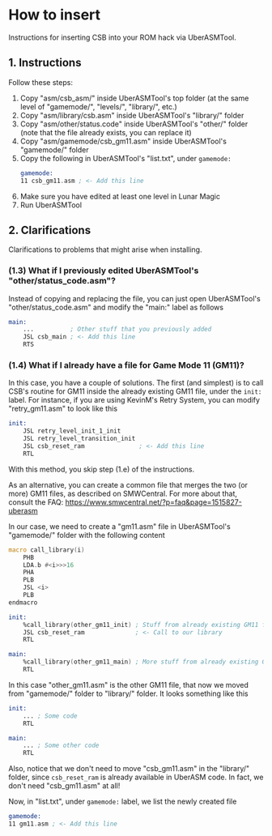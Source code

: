 # How to insert

Instructions for inserting CSB into your ROM hack via UberASMTool.

## 1. Instructions

Follow these steps:

1. Copy "asm/csb_asm/" inside UberASMTool's top folder (at the same level of
   "gamemode/", "levels/", "library/", etc.)
2. Copy "asm/library/csb.asm" inside UberASMTool's "library/" folder
3. Copy "asm/other/status.code" inside UberASMTool's "other/" folder (note that
   the file already exists, you can replace it)
4. Copy "asm/gamemode/csb_gm11.asm" inside UberASMTool's "gamemode/" folder
5. Copy the following in UberASMTool's "list.txt", under `gamemode:`
   ```asm
   gamemode:
   11 csb_gm11.asm ; <- Add this line
   ```
6. Make sure you have edited at least one level in Lunar Magic
7. Run UberASMTool

## 2. Clarifications

Clarifications to problems that might arise when installing.

### (1.3) What if I previously edited UberASMTool's "other/status_code.asm"?

Instead of copying and replacing the file, you can just open UberASMTool's
"other/status_code.asm" and modify the "main:" label as follows

```asm
main:
    ...          ; Other stuff that you previously added
    JSL csb_main ; <- Add this line
    RTS
```

### (1.4) What if I already have a file for Game Mode 11 (GM11)?

In this case, you have a couple of solutions. The first (and simplest) is to
call CSB's routine for GM11 inside the already existing GM11 file, under the
`init:` label. For instance, if you are using KevinM's Retry System, you can
modify "retry_gm11.asm" to look like this

```asm
init:
    JSL retry_level_init_1_init
    JSL retry_level_transition_init
    JSL csb_reset_ram               ; <- Add this line
    RTL
```

With this method, you skip step (1.e) of the instructions.

As an alternative, you can create a common file that merges the two (or more)
GM11 files, as described on SMWCentral. For more about that, consult the FAQ:
https://www.smwcentral.net/?p=faq&page=1515827-uberasm

In our case, we need to create a "gm11.asm" file in UberASMTool's "gamemode/"
folder with the following content

```asm
macro call_library(i)
    PHB
    LDA.b #<i>>>16
    PHA
    PLB
    JSL <i>
    PLB
endmacro

init:
    %call_library(other_gm11_init) ; Stuff from already existing GM11 file
    JSL csb_reset_ram              ; <- Call to our library
    RTL

main:
    %call_library(other_gm11_main) ; More stuff from already existing GM11 file
    RTL
```

In this case "other_gm11.asm" is the other GM11 file, that now we moved from
"gamemode/" folder to "library/" folder. It looks something like this

```asm
init:
    ... ; Some code
    RTL

main:
    ... ; Some other code
    RTL
```

Also, notice that we don't need to move "csb_gm11.asm" in the "library/" folder,
since `csb_reset_ram` is already available in UberASM code. In fact, we don't
need "csb_gm11.asm" at all!

Now, in "list.txt", under `gamemode:` label, we list the newly created file

```asm
gamemode:
11 gm11.asm ; <- Add this line
```
